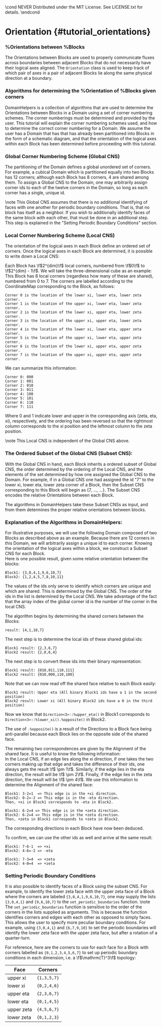 \cond NEVER
Distributed under the MIT License.
See LICENSE.txt for details.
\endcond
# Orientation {#tutorial_orientations}

### %Orientations between %Blocks
The Orientations between Blocks are used to properly communicate fluxes
across boundaries between adjacent Blocks that do not necessarily have their
logical axes aligned. The `Orientation` class is used to keep track of which
pair of axes in a pair of adjacent Blocks lie along the same physical
direction at a boundary.

### Algorithms for determining the %Orientation of %Blocks given corners
DomainHelpers is a collection of algorithms that are used to determine the
Orientations between Blocks in a Domain using a set of corner numbering
schemes. The corner numberings must be determined and provided by the user.
This tutorial will explain the corner numbering schemes used, and how to
determine the correct corner numbering for a Domain. We assume the user has
a Domain that has that has already been partitioned
into Blocks in the form of a schematic diagram, and that the orientation of
the logical axes within each Block has been determined before proceeding with
this tutorial.

### Global Corner Numbering Scheme (Global CNS)
The partitioning of the Domain defines a global unordered set
of corners. For example, a cubical Domain which is partitioned equally into
two Blocks has 12 corners; although each Block has 8 corners, 4 are shared
among them. To assign a Global CNS to the Domain, one may arbitrarily assign
corner ids to each of the twelve corners in the Domain, so long as each corner
has a single, unique id.

\note This Global CNS assumes that there is no additional identifying of faces
with one another for periodic boundary conditions. That is, that no block has
itself as a neighbor. If you wish to additionally identify faces of the same
block with each other, that must be done in an additional step. This step is
explained in the "Setting Periodic Boundary Conditions" section.

### Local Corner Numbering Scheme (Local CNS)
The orientation of the logical axes in each Block define an ordered set of
corners. Once the logical axes in each Block are determined, it is possible
to write down a Local CNS:

Each Block has \f$2^{dim}\f$ local corners, numbered from \f$0\f$ to
\f$2^{dim} - 1\f$. We will take the three-dimensional cube as an example:
This Block has 8 local corners (regardless how many of these are
shared), numbered from 0 to 7. The corners are labelled according to the
CoordinateMap corresponding to the Block, as follows:

```
Corner 0 is the location of the lower xi, lower eta, lower zeta corner.
Corner 1 is the location of the upper xi, lower eta, lower zeta corner.
Corner 2 is the location of the lower xi, upper eta, lower zeta corner.
Corner 3 is the location of the upper xi, upper eta, lower zeta corner.
Corner 4 is the location of the lower xi, lower eta, upper zeta corner.
Corner 5 is the location of the upper xi, lower eta, upper zeta corner.
Corner 6 is the location of the lower xi, upper eta, upper zeta corner.
Corner 7 is the location of the upper xi, upper eta, upper zeta corner.
```

   We can summarize this information:

```
Corner 0: 000
Corner 1: 001
Corner 2: 010
Corner 3: 011
Corner 4: 100
Corner 5: 101
Corner 6: 110
Corner 7: 111
```

Where 0 and 1 indicate lower and upper in the corresponding axis (zeta,
eta, xi), respectively, and the ordering has been reversed so that the
rightmost column corresponds to the xi position and the leftmost column
to the zeta position.

\note This Local CNS is independent of the Global CNS above.

### The Ordered Subset of the Global CNS (Subset CNS):
With the Global CNS in hand, each Block inherits a ordered subset of Global
CNS, the order determined by the ordering of the Local CNS, and the elements
of the set determined by how one assigned the Global CNS to the Domain.
For example, if in a Global CNS one had assigned the id "7" to the lower xi,
lower eta, lower zeta corner of a Block,
then the Subset CNS corresponding to this Block will begin as {7, ..., ...}.
The Subset CNS encodes the relative Orientations between
each Block.

The algorithms in DomainHelpers take these Subset CNSs as input, and from them
determines the proper relative orientations between blocks.

### Explanation of the Algorithms in DomainHelpers:

For illustrative purposes, we will use the following Domain composed of two
Blocks as described above as an example.
Because there are 12 corners in this Domain, we will arbitrarily assign a
unique id to each corner.
Knowing the orientation of the logical axes within a block, we construct a
Subset CNS for each Block.<br>
Here is one possible result, given some relative orientation between the
blocks:

```
Block1: {3,0,4,1,9,6,10,7}
Block2: {1,2,4,5,7,8,10,11}
```

The values of the ids only serve to identify which corners are unique and which
are shared. This is determined by the Global CNS. The order of the ids in the
list is determined by the Local CNS. We take advantage of the fact that the
array index of the global corner id is the number of the corner in the local
CNS.

The algorithm begins by determining the shared corners between the
Blocks:

```
result: {4,1,10,7}
```

The next step is to determine the local ids of these shared global ids:

```
Block1 result: {2,3,6,7}
Block2 result: {2,0,6,4}
```

 The next step is to convert these ids into their binary representation:

```
Block1 result: {010,011,110,111}
Block2 result: {010,000,110,100}
```

 Note that we can now read off the shared face relative to each Block
 easily:

```
Block1 result: Upper eta (All binary Block1 ids have a 1 in the second position)
Block2 result: Lower xi (All binary Block2 ids have a 0 in the third position)
```

Now we know that `Direction<3>::%upper_eta()`
in Block1 corresponds to `Direction<3>::%lower_xi().%opposite()` in Block2.

The use of `.%opposite()` is a result of the Directions to a Block face being
anti-parallel because each Block lies on the opposite side of the shared face.<br>

The remaining two correspondences are given by the Alignment of the shared
face. It is useful to know the following information:<br>
In the Local CNS, if an edge lies along the xi direction, if one takes the
two corners making up that edge and takes the difference of their ids, one
 always gets the result \f$ \pm 1\f$. Similarly, if the edge lies in the eta
 direction, the result will be \f$ \pm 2\f$. Finally, if the edge lies in the
 zeta direction, the result will be \f$ \pm 4\f$. We use this information to
 determine the Alignment of the shared face:

```
Block1: 3-2=1  => This edge is in the +xi direction.
Block2: 0-2=-2 => This edge is in the -eta direction.
Then, +xi in Block1 corresponds to -eta in Block2.

Block1: 6-2=4 => This edge is in the +zeta direction.
Block2: 6-2=4 => This edge is in the +zeta direction.
Then, +zeta in Block1 corresponds to +zeta in Block2.
```

The corresponding directions in each Block have now been deduced.

To confirm, we can use the other ids as well and arrive at the same result:<br>

```
Block1: 7-6-1  => +xi
Block2: 4-6=-2 => -eta

Block1: 7-3=4  => +zeta
Block2: 4-0=4  => +zeta
```

### Setting Periodic Boundary Conditions
It is also possible to identify faces of a Block using the subset CNS. For
example, to identify the lower zeta face with the upper zeta face of a Block
where the corners are labeled `{3,0,4,1,9,6,10,7}`, one may supply the lists
`{3,0,4,1}` and `{9,6,10,7}` to the `set_periodic_boundaries` function.
\note The `set_periodic_boundaries` function is sensitive to the order of the
corners in the lists supplied as arguments. This is because the function
identifies corners and edges with each other as opposed to simply faces. This
allows the user to specify more peculiar boundary conditions. For example,
using `{3,0,4,1}` and `{6,7,9,10}` to set the periodic boundaries will identify
the lower zeta face with the upper zeta face, but after a rotation of a
quarter-turn.

For reference, here are the corners to use for each face for a Block with
corners labelled as `{0,1,2,3,4,5,6,7}` to set up periodic boundary conditions
in each dimension, i.e. a \f$\mathrm{T}^3\f$ topology:

Face | Corners
------|--------
upper xi| `{1,3,5,7}`
lower xi| `{0,2,4,6}`
upper eta| `{2,3,6,7}`
lower eta| `{0,1,4,5}`
upper zeta| `{4,5,6,7}`
lower zeta| `{0,1,2,3}`


